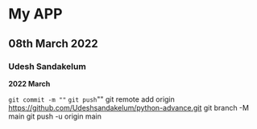# My APP 

## 08th  March 2022

### Udesh Sandakelum

**2022 March**


`git commit -m ""`
`git push`""
git remote add origin https://github.com/Udeshsandakelum/python-advance.git
git branch -M main
git push -u origin main
